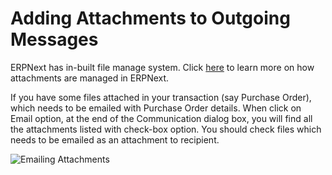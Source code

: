 <h1>Adding Attachments to Outgoing Messages</h1>

ERPNext has in-built file manage system. Click [here](https://erpnext.com/kb/tools/managing-attachments) to learn more on how attachments are managed in ERPNext.

If you have some files attached in your transaction (say Purchase Order), which needs to be emailed with Purchase Order details. When click on Email option, at the end of the Communication dialog box, you will find all the attachments listed with check-box option. You should check files which needs to be emailed as an attachment to recipient.

![Emailing Attachments]({{docs_base_url}}/assets/img/articles/$SGrab_422.png)


<!-- markdown -->